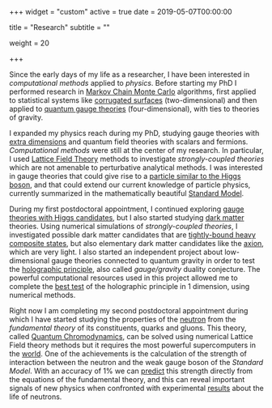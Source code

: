 +++
widget = "custom"
active = true
date = 2019-05-07T00:00:00

title = "Research"
subtitle = ""

weight = 20

+++

Since the early days of my life as a researcher, I have been interested in *computational methods* applied to _physics_.
Before starting my PhD I performed research in [Markov Chain Monte Carlo](https://en.wikipedia.org/wiki/Markov_chain_Monte_Carlo) algorithms, first applied to statistical systems like [corrugated surfaces](http://iopscience.iop.org/article/10.1088/1742-5468/2009/02/P02049/pdf) (two-dimensional) and then applied to [quantum gauge theories](https://link.springer.com/article/10.1007%2FJHEP08%282010%29119) (four-dimensional), with ties to theories of gravity.

I expanded my physics reach during my PhD, studying gauge theories with [extra dimensions](https://doi.org/10.1142/S0217751X16430028) and quantum field theories with scalars and fermions.
*Computational methods* were still at the center of my research.
In particular, I used [Lattice Field Theory](https://en.wikipedia.org/wiki/Lattice_field_theory) methods to investigate *strongly-coupled theories* which are not amenable to perturbative analytical methods.
I was interested in gauge theories that could give rise to a [particle similar to the Higgs boson](https://doi.org/10.1103/PhysRevLett.111.162001), and that could extend our current knowledge of particle physics, currently summarized in the mathematically beautiful [Standard Model](https://en.wikipedia.org/wiki/Standard_Model).

During my first postdoctoral appointment, I continued exploring [gauge theories with Higgs candidates](https://doi.org/10.1103/PhysRevD.89.111502), but I also started studying [dark matter](https://en.wikipedia.org/wiki/Dark_matter) theories.
Using numerical simulations of *strongly-coupled theories*, I investigated possible dark matter candidates that are [tightly-bound heavy composite states](https://doi.org/10.1103/PhysRevLett.115.171803), but also elementary dark matter candidates like the [axion](https://doi.org/10.1103/PhysRevD.92.034507), which are very light.
I also started an independent project about low-dimensional gauge theories connected to quantum gravity in order to test the [holographic principle](https://en.wikipedia.org/wiki/Holographic_principle), also called *gauge/gravity* duality conjecture.
The powerful computational resources used in this project allowed me to complete the [best test](https://doi.org/10.1103/PhysRevD.94.094501) of the holographic principle in 1 dimension, using numerical methods.

Right now I am completing my second postdoctoral appointment during which I have started studying the properties of the [neutron](https://en.wikipedia.org/wiki/Neutron) from the *fundamental theory* of its constituents, quarks and gluons.
This theory, called [Quantum Chromodynamics](https://en.wikipedia.org/wiki/Quantum_chromodynamics), can be solved using numerical Lattice Field theory methods but it requires the most powerful supercomputers in the [world](https://www.top500.org).
One of the achievements is the calculation of the strength of interaction between the neutron and the weak gauge boson of the *Standard Model*.
With an accuracy of 1% we can [predict](https://www.nature.com/articles/s41586-018-0161-8) this strength directly from the equations of the fundamental theory, and this can reveal important signals of new physics when confronted with experimental [results](https://www.nature.com/articles/d41586-019-01203-9) about the life of neutrons.
